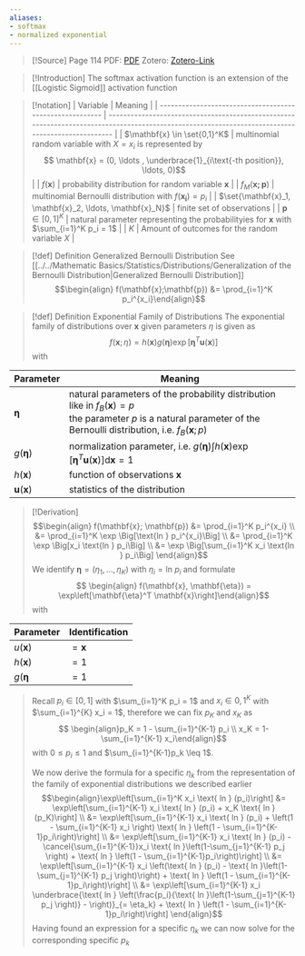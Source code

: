 ```yaml
---
aliases:
- softmax
- normalized exponential
---
```


>[!Source]
>Page 114
>PDF: [PDF](../../../PDFs/bishop2006.pdf)
>Zotero: [Zotero-Link](zotero://select/items/@bishop2006)

>[!Introduction]
>The softmax activation function is an extension of the [[Logistic Sigmoid]] activation function

>[!notation]
| Variable                                                 | Meaning                                                                                                                                           |
| -------------------------------------------------------- | ------------------------------------------------------------------------------------------------------------------------------------------------- |
| $\mathbf{x} \in \set{0,1}^K$                             | multinomial random variable with $X=x_i$ is represented by  <br> $$ \mathbf{x} = (0, \ldots , \underbrace{1}_{i\text{-th position}}, \ldots, 0)$$ |
| $f(\mathbf{x})$                                          | probability distribution for random variable $\mathbf{x}$                                                                                         |
| $f_M(\mathbf{x;p})$                                      | multinomial Bernoulli distribution with $f(\mathbf{x_i})=p_i$                                                                                     |
| $\set{\mathbf{x}_1, \mathbf{x}_2, \ldots, \mathbf{x}_N}$ | finite set of observations                                                                                                                        |
| $\mathbf{p} \in [0,1]^K$                                 | natural parameter representing the probabilityies for $\mathbf{x}$ with $\sum_{i=1}^K p_i = 1$                                                    |
| $K$                                                      | Amount of outcomes for the random variable $X$                                                                                                                                                  |

>[!def] Definition Generalized Bernoulli Distribution
> See [[../../Mathematic Basics/Statistics/Distributions/Generalization of the Bernoulli Distribution|Generalized Bernoulli Distribution]]
>$$\begin{align} f(\mathbf{x};\mathbf{p}) &= \prod_{i=1}^K p_i^{x_i}\end{align}$$

>[!def] Definition Exponential Family of Distributions
>The exponential family of distributions over $\mathbf{x}$ given parameters $\eta$ is given as
>$$f(\mathbf{x}; \eta) = h(\mathbf{x})g(\mathbf{\eta}) \exp\left[\mathbf{\eta}^T \mathbf{u}(\mathbf{x})\right]$$
>with
>
| Parameter                | Meaning                                                                                                                                                                               |
| ------------------------ | ------------------------------------------------------------------------------------------------------------------------------------------------------------------------------------- |
| $\mathbf{\eta}$          | natural parameters of the probability distribution like in $f_B(\mathbf{x}) = p$ <br>the parameter $p$ is a natural parameter of the Bernoulli distribution, i.e. $f_B(\mathbf{x};p)$ |
| $g(\mathbf{\eta})$       | normalization parameter, i.e. $g(\mathbf{\eta})\int h(\mathbf{x}) \exp\left[\mathbf{\eta}^T \mathbf{u}(\mathbf{x})\right] \text{d}\mathbf{x}=1$                                       |
| $h(\mathbf{x})$          | function of observations $\mathbf{x}$                                                                                                                                                 |
| $\mathbf{u}(\mathbf{x})$ | statistics of the distribution                                                                                                                                                                                      |

>[!Derivation]
>$$\begin{align}
>f(\mathbf{x}; \mathbf{p}) &= \prod_{i=1}^K p_i^{x_i} \\
>						  &= \prod_{i=1}^K \exp \Big[\text{ln } p_i^{x_i}\Big] \\
>						  &= \prod_{i=1}^K \exp \Big[x_i \text{ln } p_i\Big] \\
>						  &= \exp \Big[\sum_{i=1}^K x_i \text{ln } p_i\Big]
>\end{align}$$
>We identify $\mathbf{\eta} = (\eta_1, \ldots, \eta_K)$ with $\eta_i = \text{ln } p_i$ and formulate
>$$ \begin{align} f(\mathbf{x}, \mathbf{\eta}) = \exp\left[\mathbf{\eta}^T \mathbf{x}\right]\end{align}$$
>with 
>
| Parameter         | Identification |
| ----------------- | -------------- |
| $u(\mathbf{x})$   | $= \mathbf{x}$ |
| $h(\mathbf{x})$   | $=1$           |
| $g(\mathbf{\eta}$ | $=1$           |
 >
 >Recall $p_i \in [0,1]$ with $\sum_{i=1}^K p_i = 1$ and $x_i \in {0,1}^K$ with $\sum_{i=1}^{K} x_i = 1$, therefore we can fix $p_K$ and $x_K$ as
 >$$ \begin{align}p_K = 1 - \sum_{i=1}^{K-1} p_i \\
 >	x_K = 1-\sum_{i=1}^{K-1} x_i\end{align}$$
 >with $0\leq p_i \leq 1$ and $\sum_{i=1}^{K-1}p_k \leq 1$.
 >
 >We now derive the formula for a specific $\eta_k$ from the representation of the family of exponential distributions we described earlier 
 >$$\begin{align}\exp\left[\sum_{i=1}^K x_i \text{ ln } (p_i)\right] &= \exp\left[\sum_{i=1}^{K-1} x_i \text{ ln } (p_i) + x_K \text{ ln } (p_K)\right] \\
 >&= \exp\left[\sum_{i=1}^{K-1} x_i \text{ ln } (p_i) + \left(1 - \sum_{i=1}^{K-1} x_i \right) \text{ ln } \left(1 - \sum_{i=1}^{K-1}p_i\right)\right] \\
 >&= \exp\left[\sum_{i=1}^{K-1}  x_i \text{ ln } (p_i) - \cancel{\sum_{i=1}^{K-1}}x_i \text{ ln }\left(1-\sum_{j=1}^{K-1} p_j \right) + \text{ ln } \left(1 - \sum_{i=1}^{K-1}p_i\right)\right] \\
 >&= \exp\left[\sum_{i=1}^{K-1}  x_i \left(\text{ ln } (p_i) -  \text{ ln }\left(1-\sum_{j=1}^{K-1} p_j \right)\right) + \text{ ln } \left(1 - \sum_{i=1}^{K-1}p_i\right)\right] \\
 >&= \exp\left[\sum_{i=1}^{K-1}  x_i \underbrace{\text{ ln } \left(\frac{p_i}{\text{ ln }\left(1-\sum_{j=1}^{K-1} p_j \right)} -  \right)}_{= \eta_k} + \text{ ln } \left(1 - \sum_{i=1}^{K-1}p_i\right)\right] 
 >\end{align}$$
 >Having found an expression for a specific $\eta_k$ we can now solve for the corresponding specific $p_k$

 